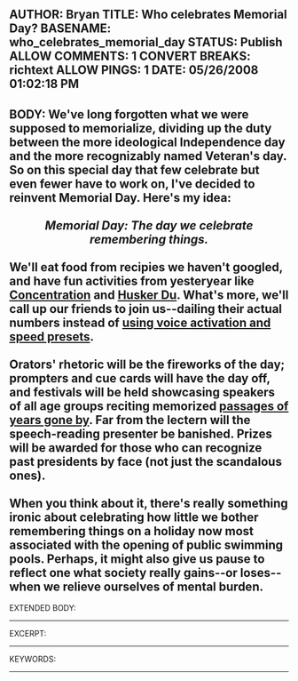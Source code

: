AUTHOR: Bryan
TITLE: Who celebrates Memorial Day?
BASENAME: who_celebrates_memorial_day
STATUS: Publish
ALLOW COMMENTS: 1
CONVERT BREAKS: richtext
ALLOW PINGS: 1
DATE: 05/26/2008 01:02:18 PM
-----
BODY:
We've long forgotten what we were supposed to memorialize, dividing up the duty between the more ideological Independence day and the more recognizably named Veteran's day. So on this special day that few celebrate but even fewer have to work on, I've decided to reinvent Memorial Day. Here's my idea:<br /><br /><div align="center"><i>Memorial Day: The day we celebrate remembering things.<br /></i></div><br />We'll eat food from recipies we haven't googled, and have fun activities from yesteryear like <a href="http://en.wikipedia.org/wiki/Concentration_%28game%29">Concentration</a> and <a href="http://www.boardgamegeek.com/image/180049">Husker Du</a>. What's more, we'll call up our friends to join us--dailing their actual numbers instead of <a href="http://www.plexusweb.com/staff/charlie/blog/post/193/How-Many-Phone-Numbers-do-you-Remember">using voice activation and speed presets</a>.<br /><br />Orators' rhetoric will be the fireworks of the day; prompters and cue cards will have the day off, and festivals will be held showcasing speakers of all age groups reciting memorized <a href="http://www.americanrhetoric.com/">passages of years gone by</a>. Far from the lectern will the speech-reading presenter be banished. Prizes will be awarded for those who can recognize past presidents by face (not just the scandalous ones).<br /><br />When you think about it, there's really something ironic about celebrating how little we bother remembering things on a holiday now most associated with the opening of public swimming pools. Perhaps, it might also give us pause to reflect one what society really gains--or loses--when we relieve ourselves of mental burden.
-----
EXTENDED BODY:

-----
EXCERPT:

-----
KEYWORDS:

-----


